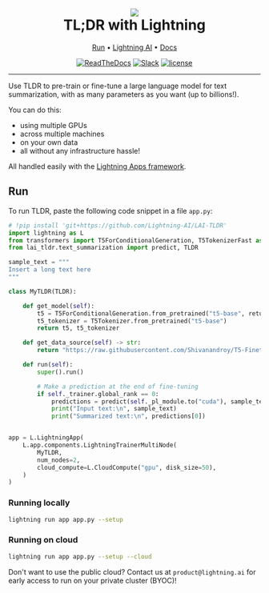 <div align="center">
    <h1>
        <img src="https://lightningaidev.wpengine.com/wp-content/uploads/2022/11/image-6.png">
        <br>
        TL;DR with Lightning
        </br>
    </h1>

<div align="center">

<p align="center">
  <a href="#run">Run</a> •
  <a href="https://www.lightning.ai/">Lightning AI</a> •
  <a href="https://lightning.ai/lightning-docs/">Docs</a>
</p>

[![ReadTheDocs](https://readthedocs.org/projects/pytorch-lightning/badge/?version=stable)](https://lightning.ai/lightning-docs/)
[![Slack](https://img.shields.io/badge/slack-chat-green.svg?logo=slack)](https://www.pytorchlightning.ai/community)
[![license](https://img.shields.io/badge/License-Apache%202.0-blue.svg)](https://github.com/Lightning-AI/lightning/blob/master/LICENSE)

</div>
</div>

______________________________________________________________________

Use TLDR to pre-train or fine-tune a large language model for text summarization, 
with as many parameters as you want (up to billions!). 

You can do this:
* using multiple GPUs
* across multiple machines
* on your own data
* all without any infrastructure hassle! 

All handled easily with the [Lightning Apps framework](https://lightning.ai/lightning-docs/).

## Run

To run TLDR, paste the following code snippet in a file `app.py`:


```python
# !pip install 'git+https://github.com/Lightning-AI/LAI-TLDR'
import lightning as L
from transformers import T5ForConditionalGeneration, T5TokenizerFast as T5Tokenizer
from lai_tldr.text_summarization import predict, TLDR

sample_text = """
Insert a long text here
"""

class MyTLDR(TLDR):

    def get_model(self):
        t5 = T5ForConditionalGeneration.from_pretrained("t5-base", return_dict=True)
        t5_tokenizer = T5Tokenizer.from_pretrained("t5-base")
        return t5, t5_tokenizer

    def get_data_source(self) -> str:
        return "https://raw.githubusercontent.com/Shivanandroy/T5-Finetuning-PyTorch/main/data/news_summary.csv"

    def run(self):
        super().run()

        # Make a prediction at the end of fine-tuning
        if self._trainer.global_rank == 0:
            predictions = predict(self._pl_module.to("cuda"), sample_text)
            print("Input text:\n", sample_text)
            print("Summarized text:\n", predictions[0])


app = L.LightningApp(
    L.app.components.LightningTrainerMultiNode(
        MyTLDR,
        num_nodes=2,
        cloud_compute=L.CloudCompute("gpu", disk_size=50),
    )
)


```

### Running locally

```bash
lightning run app app.py --setup
```

### Running on cloud

```bash
lightning run app app.py --setup --cloud
```

Don't want to use the public cloud? Contact us at `product@lightning.ai` for early access to run on your private cluster (BYOC)!
